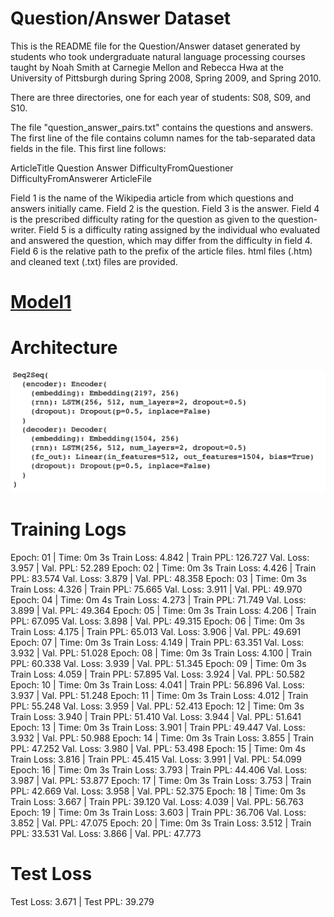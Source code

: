 Question/Answer Dataset
=======================

This is the README file for the Question/Answer dataset generated by students 
who took undergraduate natural language processing courses taught by Noah Smith 
at Carnegie Mellon and Rebecca Hwa at the University of Pittsburgh during 
Spring 2008, Spring 2009, and Spring 2010.

There are three directories, one for each year of students: S08, S09, and S10.

The file "question_answer_pairs.txt" contains the questions and answers. The first line of the file contains 
column names for the tab-separated data fields in the file. This first line follows:

ArticleTitle    Question        Answer  DifficultyFromQuestioner        DifficultyFromAnswerer  ArticleFile

Field 1 is the name of the Wikipedia article from which questions and answers initially came.
Field 2 is the question.
Field 3 is the answer.
Field 4 is the prescribed difficulty rating for the question as given to the question-writer. 
Field 5 is a difficulty rating assigned by the individual who evaluated and answered the question, 
which may differ from the difficulty in field 4.
Field 6 is the relative path to the prefix of the article files. html files (.htm) and cleaned 
text (.txt) files are provided.

# [Model1](https://github.com/ganeshkcs/END2/blob/master/S7/Part2/CMU_QA_Dataset.ipynb)

# Architecture

![Neural-Network](https://github.com/ganeshkcs/END2/blob/master/S7/Part2/CMU_QA_Architecture.png)

# Training Logs

Epoch: 01 | Time: 0m 3s
	Train Loss: 4.842 | Train PPL: 126.727
	 Val. Loss: 3.957 |  Val. PPL:  52.289
Epoch: 02 | Time: 0m 3s
	Train Loss: 4.426 | Train PPL:  83.574
	 Val. Loss: 3.879 |  Val. PPL:  48.358
Epoch: 03 | Time: 0m 3s
	Train Loss: 4.326 | Train PPL:  75.665
	 Val. Loss: 3.911 |  Val. PPL:  49.970
Epoch: 04 | Time: 0m 4s
	Train Loss: 4.273 | Train PPL:  71.749
	 Val. Loss: 3.899 |  Val. PPL:  49.364
Epoch: 05 | Time: 0m 3s
	Train Loss: 4.206 | Train PPL:  67.095
	 Val. Loss: 3.898 |  Val. PPL:  49.315
Epoch: 06 | Time: 0m 3s
	Train Loss: 4.175 | Train PPL:  65.013
	 Val. Loss: 3.906 |  Val. PPL:  49.691
Epoch: 07 | Time: 0m 3s
	Train Loss: 4.149 | Train PPL:  63.351
	 Val. Loss: 3.932 |  Val. PPL:  51.028
Epoch: 08 | Time: 0m 3s
	Train Loss: 4.100 | Train PPL:  60.338
	 Val. Loss: 3.939 |  Val. PPL:  51.345
Epoch: 09 | Time: 0m 3s
	Train Loss: 4.059 | Train PPL:  57.895
	 Val. Loss: 3.924 |  Val. PPL:  50.582
Epoch: 10 | Time: 0m 3s
	Train Loss: 4.041 | Train PPL:  56.896
	 Val. Loss: 3.937 |  Val. PPL:  51.248
Epoch: 11 | Time: 0m 3s
	Train Loss: 4.012 | Train PPL:  55.248
	 Val. Loss: 3.959 |  Val. PPL:  52.413
Epoch: 12 | Time: 0m 3s
	Train Loss: 3.940 | Train PPL:  51.410
	 Val. Loss: 3.944 |  Val. PPL:  51.641
Epoch: 13 | Time: 0m 3s
	Train Loss: 3.901 | Train PPL:  49.447
	 Val. Loss: 3.932 |  Val. PPL:  50.988
Epoch: 14 | Time: 0m 3s
	Train Loss: 3.855 | Train PPL:  47.252
	 Val. Loss: 3.980 |  Val. PPL:  53.498
Epoch: 15 | Time: 0m 4s
	Train Loss: 3.816 | Train PPL:  45.415
	 Val. Loss: 3.991 |  Val. PPL:  54.099
Epoch: 16 | Time: 0m 3s
	Train Loss: 3.793 | Train PPL:  44.406
	 Val. Loss: 3.987 |  Val. PPL:  53.877
Epoch: 17 | Time: 0m 3s
	Train Loss: 3.753 | Train PPL:  42.669
	 Val. Loss: 3.958 |  Val. PPL:  52.375
Epoch: 18 | Time: 0m 3s
	Train Loss: 3.667 | Train PPL:  39.120
	 Val. Loss: 4.039 |  Val. PPL:  56.763
Epoch: 19 | Time: 0m 3s
	Train Loss: 3.603 | Train PPL:  36.706
	 Val. Loss: 3.852 |  Val. PPL:  47.075
Epoch: 20 | Time: 0m 3s
	Train Loss: 3.512 | Train PPL:  33.531
	 Val. Loss: 3.866 |  Val. PPL:  47.773
   
# Test Loss 

 Test Loss: 3.671 | Test PPL:  39.279 
 
